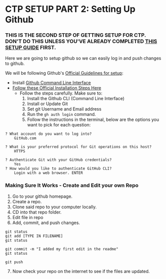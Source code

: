 
# CTP SETUP PART 2:  Setting Up Github 

### THIS IS THE SECOND STEP OF GETTING SETUP FOR CTP.   DON'T DO THIS UNLESS YOU'VE ALREADY COMPLETED [THIS SETUP GUIDE](https://github.com/CUNYTechPrep/2024-python-summer-prep/blob/main/setup.md) FIRST.  


Here we are going to setup github so we can easily log in and push changes to github.  

We will be following Github's [Official Guidelines for setup](https://docs.github.com/en/get-started/getting-started-with-git/set-up-git#setting-up-git):
* Install [Github Command Line Interface](https://github.com/cli/cli#installation)
* [Follow these Official Installation Steps Here](https://docs.github.com/en/get-started/getting-started-with-git/set-up-git#setting-up-git)
	* Follow the steps carefully. Make sure to:
		1. Install the Github CLI (Command Line Interface)
		2. Install or Update Git
		3. Set git Username and Email address
		4. Run the `gh auth login` command. 
		5. Follow the instructions in the terminal, below are the options you want to pick for each question:
``` 
? What account do you want to log into? 
	GitHub.com

? What is your preferred protocol for Git operations on this host? 
	HTTPS

? Authenticate Git with your GitHub credentials? 
	Yes
? How would you like to authenticate GitHub CLI? 
	Login with a web browser. ENTER
```

### Making Sure It Works - Create and Edit your own Repo
1. Go to your github homepage. 
2. Create a repo.
3. Clone said repo to your computer locally.  
4. CD into that repo folder. 
5. Edit file in repo
6. Add, commit, and push changes. 
```
git status
git add [TYPE IN FILENAME]
git status

git commit -m "I added my first edit in the readme"
git status

git push
```
7. Now check your repo on the internet to see if the files are updated. 

